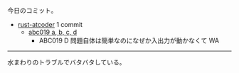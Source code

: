 今日のコミット。

- [rust-atcoder](https://github.com/bouzuya/rust-atcoder) 1 commit
  - [abc019 a, b, c, d](https://github.com/bouzuya/rust-atcoder/commit/7abc4e7a84f4c3a493e0774fd25636d4c4554436)
    - ABC019 D 問題自体は簡単なのになぜか入出力が動かなくて WA

---

水まわりのトラブルでバタバタしている。
